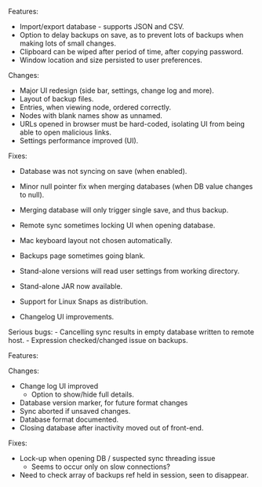 Features:
- Import/export database - supports JSON and CSV.
- Option to delay backups on save, as to prevent lots of backups when making lots of small changes.
- Clipboard can be wiped after period of time, after copying password.
- Window location and size persisted to user preferences.

Changes:
- Major UI redesign (side bar, settings, change log and more).
- Layout of backup files.
- Entries, when viewing node, ordered correctly.
- Nodes with blank names show as unnamed.
- URLs opened in browser must be hard-coded, isolating UI from being able to open malicious links.
- Settings performance improved (UI).

Fixes:
- Database was not syncing on save (when enabled).
- Minor null pointer fix when merging databases (when DB value changes to null).
- Merging database will only trigger single save, and thus backup.
- Remote sync sometimes locking UI when opening database.
- Mac keyboard layout not chosen automatically.
- Backups page sometimes going blank.



- Stand-alone versions will read user settings from working directory.
- Stand-alone JAR now available.
- Support for Linux Snaps as distribution.
- Changelog UI improvements.

Serious bugs:
    - Cancelling sync results in empty database written to remote host.
    - Expression checked/changed issue on backups.


Features:

Changes:
- Change log UI improved
    - Option to show/hide full details.
- Database version marker, for future format changes
- Sync aborted if unsaved changes.
- Database format documented.
- Closing database after inactivity moved out of front-end.

Fixes:
- Lock-up when opening DB / suspected sync threading issue
    - Seems to occur only on slow connections?
- Need to check array of backups ref held in session, seen to disappear.
